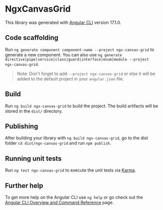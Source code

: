 # NgxCanvasGrid

This library was generated with [Angular CLI](https://github.com/angular/angular-cli) version 17.1.0.

## Code scaffolding

Run `ng generate component component-name --project ngx-canvas-grid` to generate a new component. You can also use `ng generate directive|pipe|service|class|guard|interface|enum|module --project ngx-canvas-grid`.
> Note: Don't forget to add `--project ngx-canvas-grid` or else it will be added to the default project in your `angular.json` file. 

## Build

Run `ng build ngx-canvas-grid` to build the project. The build artifacts will be stored in the `dist/` directory.

## Publishing

After building your library with `ng build ngx-canvas-grid`, go to the dist folder `cd dist/ngx-canvas-grid` and run `npm publish`.

## Running unit tests

Run `ng test ngx-canvas-grid` to execute the unit tests via [Karma](https://karma-runner.github.io).

## Further help

To get more help on the Angular CLI use `ng help` or go check out the [Angular CLI Overview and Command Reference](https://angular.io/cli) page.
